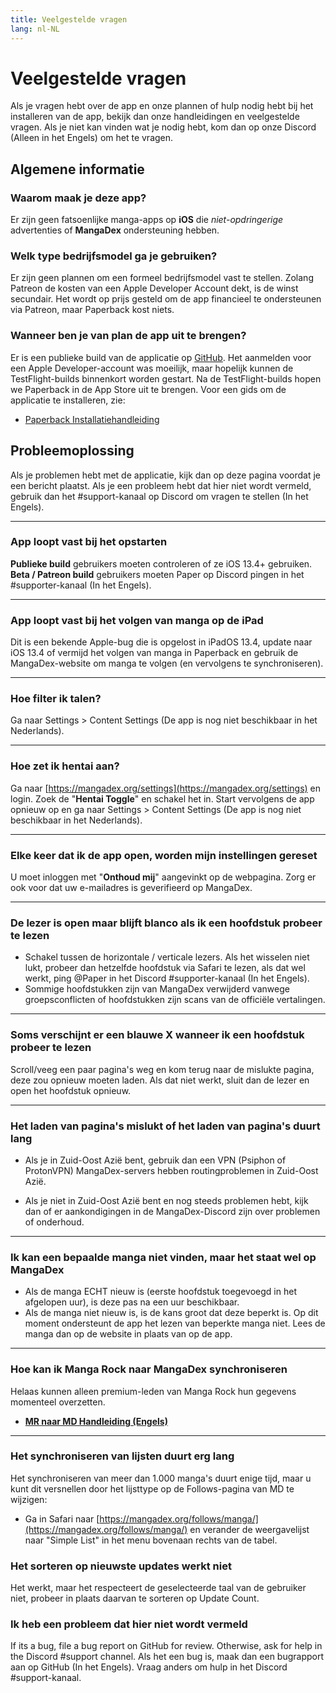 ```yaml
---
title: Veelgestelde vragen
lang: nl-NL
---
```


# Veelgestelde vragen
Als je vragen hebt over de app en onze plannen of hulp nodig hebt bij het installeren van de app, bekijk dan onze handleidingen en veelgestelde vragen. Als je niet kan vinden wat je nodig hebt, kom dan op onze Discord (Alleen in het Engels) om het te vragen.

## Algemene informatie

### Waarom maak je deze app?
Er zijn geen fatsoenlijke manga-apps op **iOS** die _niet-opdringerige_ advertenties of **MangaDex** ondersteuning hebben.

### Welk type bedrijfsmodel ga je gebruiken?
Er zijn geen plannen om een formeel bedrijfsmodel vast te stellen. Zolang Patreon de kosten van een Apple Developer Account dekt, is de winst secundair. Het wordt op prijs gesteld om de app financieel te ondersteunen via Patreon, maar Paperback kost niets.

### Wanneer ben je van plan de app uit te brengen?
Er is een publieke build van de applicatie op [GitHub](https://github.com/FaizanDurrani/Paperback-Public/releases). Het aanmelden voor een Apple Developer-account was moeilijk, maar hopelijk kunnen de TestFlight-builds binnenkort worden gestart. Na de TestFlight-builds hopen we Paperback in de App Store uit te brengen. Voor een gids om de applicatie te installeren, zie: 

* [Paperback Installatiehandleiding](/nl/help/guides/getting-started)

## Probleemoplossing
Als je problemen hebt met de applicatie, kijk dan op deze pagina voordat je een bericht plaatst. Als je een probleem hebt dat hier niet wordt vermeld, gebruik dan het #support-kanaal op Discord om vragen te stellen (In het Engels).

--- 

### App loopt vast bij het opstarten
**Publieke build** gebruikers moeten controleren of ze iOS 13.4+ gebruiken. **Beta / Patreon build** gebruikers moeten Paper op Discord pingen in het #supporter-kanaal (In het Engels).

---

### App loopt vast bij het volgen van manga op de iPad
Dit is een bekende Apple-bug die is opgelost in iPadOS 13.4, update naar iOS 13.4 of vermijd het volgen van manga in Paperback en gebruik de MangaDex-website om manga te volgen (en vervolgens te synchroniseren).

---

### Hoe filter ik talen?
Ga naar Settings > Content Settings (De app is nog niet beschikbaar in het Nederlands).

---

### Hoe zet ik hentai aan?
Ga naar [https://mangadex.org/settings](https://mangadex.org/settings) en login. Zoek de "**Hentai Toggle**" en schakel het in.
Start vervolgens de app opnieuw op en ga naar Settings > Content Settings (De app is nog niet beschikbaar in het Nederlands).

---

### Elke keer dat ik de app open, worden mijn instellingen gereset
U moet inloggen met "**Onthoud mij**" aangevinkt op de webpagina.
Zorg er ook voor dat uw e-mailadres is geverifieerd op MangaDex.

---

### De lezer is open maar blijft blanco als ik een hoofdstuk probeer te lezen
 * Schakel tussen de horizontale / verticale lezers. Als het wisselen niet lukt, probeer dan hetzelfde hoofdstuk via Safari te lezen, als dat wel werkt, ping @Paper in het Discord #supporter-kanaal (In het Engels).
 * Sommige hoofdstukken zijn van MangaDex verwijderd vanwege groepsconflicten of hoofdstukken zijn scans van de officiële vertalingen.

---

### Soms verschijnt er een blauwe X wanneer ik een hoofdstuk probeer te lezen
Scroll/veeg een paar pagina's weg en kom terug naar de mislukte pagina, deze zou opnieuw moeten laden. Als dat niet werkt, sluit dan de lezer en open het hoofdstuk opnieuw.

---

### Het laden van pagina's mislukt of het laden van pagina's duurt lang
 * Als je in Zuid-Oost Azië bent, gebruik dan een VPN (Psiphon of ProtonVPN) MangaDex-servers hebben routingproblemen in Zuid-Oost Azië.


 * Als je niet in Zuid-Oost Azië bent en nog steeds problemen hebt, kijk dan of er aankondigingen in de MangaDex-Discord zijn over problemen of onderhoud.

---

### Ik kan een bepaalde manga niet vinden, maar het staat wel op MangaDex
 * Als de manga ECHT nieuw is (eerste hoofdstuk toegevoegd in het afgelopen uur), is deze pas na een uur beschikbaar.
 * Als de manga niet nieuw is, is de kans groot dat deze beperkt is. Op dit moment ondersteunt de app het lezen van beperkte manga niet.
Lees de manga dan op de website in plaats van op de app.

---

### Hoe kan ik Manga Rock naar MangaDex synchroniseren
Helaas kunnen alleen premium-leden van Manga Rock hun gegevens momenteel overzetten.

* [**MR naar MD Handleiding (Engels)**](https://www.reddit.com/r/mangarockapp/comments/f89aie/tool_exporting_mr_favorites/)

---

### Het synchroniseren van lijsten duurt erg lang
Het synchroniseren van meer dan 1.000 manga's duurt enige tijd, maar u kunt dit versnellen door het lijsttype op de Follows-pagina van MD te wijzigen:
  * Ga in Safari naar [https://mangadex.org/follows/manga/](https://mangadex.org/follows/manga/) en verander de weergavelijst naar "Simple List" in het menu bovenaan rechts van de tabel.

### Het sorteren op nieuwste updates werkt niet
Het werkt, maar het respecteert de geselecteerde taal van de gebruiker niet, probeer in plaats daarvan te sorteren op Update Count.

### Ik heb een probleem dat hier niet wordt vermeld
If its a bug, file a bug report on GitHub for review. Otherwise, ask for help in the Discord #support channel.
Als het een bug is, maak dan een bugrapport aan op GitHub (In het Engels). Vraag anders om hulp in het Discord #support-kanaal.